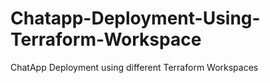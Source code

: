 # Chatapp-Deployment-Using-Terraform-Workspace
ChatApp Deployment using different Terraform Workspaces
